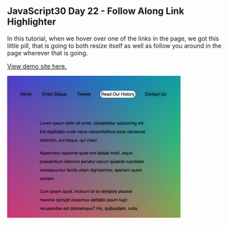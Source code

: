## JavaScript30 Day 22 - Follow Along Link Highlighter

In this tutorial, when we hover over one of the links in the page, we got this little pill, that is going to both resize itself as well as follow you around in the page wherever that is going.

[View demo site here.](https://webdevtuts.github.io/javascript30_22/)

![Preview](screenshot.png)

